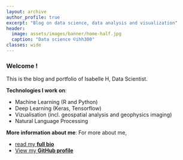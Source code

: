 ```yaml
---
layout: archive
author_profile: true
excerpt: "Blog on data science, data analysis and visualization"
header:
  image: assets/images/banner/home-half.jpg
  caption: "Data science ©ihh300"
classes: wide
---
```

### Welcome !
This is the blog and portfolio of Isabelle H, Data Scientist.

**Technologies I work on**:
- Machine Learning (R and Python)
- Deep Learning (Keras, Tensorflow)
- Vizualisation (incl. geospatial analysis and geophysics imaging)
- Natural Language Processing

**More information about me**:
For more about me, 
- <a href="/about/" style="text-decoration: underline">read my **full bio**</a>
- <a href="https://github.com/ihh300" style="text-decoration: underline">View my **GitHub profile**</a>

